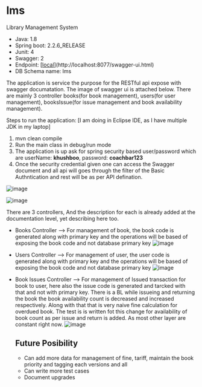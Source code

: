 # lms
Library Management System

- Java: 1.8
- Spring boot: 2.2.6_RELEASE
- Junit: 4 
- Swagger: 2
- Endpoint: [[local](http://localhost:8077/swagger-ui.html#/)](http://localhost:8077/swagger-ui.html)
- DB Schema name: lms

The application is service the purpose for the RESTful api expose with swagger documatation. The image of swagger ui is attached below. There are mainly 3 controller books(for book management), users(for user management), booksIssue(for issue management and book availability management). 


Steps to run the application:
[I am doing in Eclipse IDE, as I have multiple JDK in my laptop]

1. mvn clean compile
2. Run the main class in debug/run mode
3. The application is up ask for spring security based user/password which are userName: **khushboo**, password: **coachbar123**
4. Once the security credential given one can access the Swagger document and all api will goes through the filter of the Basic Authntication and rest will be as per API defination.

![image](https://github.com/user-attachments/assets/2c4fbf60-fcf6-4417-bf35-2ad3fca8995d)

![image](https://github.com/user-attachments/assets/0c0659a2-b1fa-46d6-bca6-e038e55c58dd)

There are 3 controllers,
And the description for each is already added at the documentation level, yet describing here too.

- Books Controller --> For management of book, the book code is generated along with primary key and the operations will be based of exposing the book code and not database primary key
![image](https://github.com/user-attachments/assets/47cd4e1d-7a14-4408-ae7e-8d8325eaf020)

- Users Controller --> For management of user, the user code is generated along with primary key and the operations will be based of exposing the book code and not database primary key
![image](https://github.com/user-attachments/assets/eb8e9d6e-35bb-4718-8d56-f9af76980722)

  
- Book Issues Controller --> For management of Issued transaction for book to user, here also the issue code is generated and tarcked with that and not with primary key. There is a BL while issueing and returning the book the book availability count is decreased and increased respectively. Along with that that is very naive fine calculation for overdued book. The test is is written fot this change for availability of book count as per issue and return is added. As most other layer are constant right now.
![image](https://github.com/user-attachments/assets/45fb3c19-5e77-4410-b592-c6eac5c645ce)



  ## Future Posibility
  - Can add more data for management of fine, tariff, maintain the book priority and tagging each versions and all
  - Can write more test cases
  - Document upgrades 

